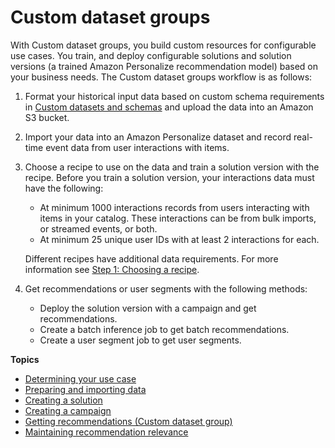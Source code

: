 # Custom dataset groups<a name="custom-dataset-groups"></a>

 With Custom dataset groups, you build custom resources for configurable use cases\. You train, and deploy configurable solutions and solution versions \(a trained Amazon Personalize recommendation model\) based on your business needs\. The Custom dataset groups workflow is as follows:

1. Format your historical input data based on custom schema requirements in [Custom datasets and schemas](custom-datasets-and-schemas.md) and upload the data into an Amazon S3 bucket\.

1.  Import your data into an Amazon Personalize dataset and record real\-time event data from user interactions with items\. 

1. Choose a recipe to use on the data and train a solution version with the recipe\. Before you train a solution version, your interactions data must have the following:
   + At minimum 1000 interactions records from users interacting with items in your catalog\. These interactions can be from bulk imports, or streamed events, or both\.
   + At minimum 25 unique user IDs with at least 2 interactions for each\.

    Different recipes have additional data requirements\. For more information see [Step 1: Choosing a recipe](working-with-predefined-recipes.md)\. 

1. Get recommendations or user segments with the following methods: 
   + Deploy the solution version with a campaign and get recommendations\.
   + Create a batch inference job to get batch recommendations\.
   + Create a user segment job to get user segments\.

**Topics**
+ [Determining your use case](determining-use-case.md)
+ [Preparing and importing data](data-prep.md)
+ [Creating a solution](training-deploying-solutions.md)
+ [Creating a campaign](campaigns.md)
+ [Getting recommendations \(Custom dataset group\)](getting-recommendations.md)
+ [Maintaining recommendation relevance](maintaining-relevance.md)